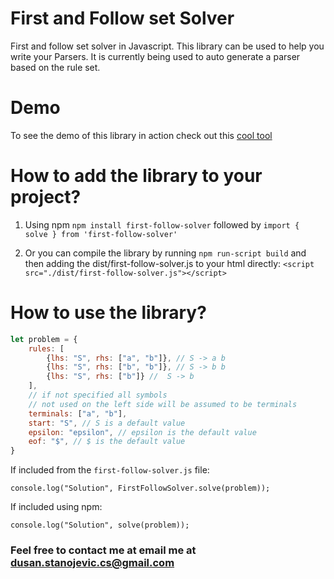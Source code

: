 # First and Follow set Solver

First and follow set solver in Javascript. This library can be used to help you write your Parsers. It is currently being used to auto generate a parser based on the rule set.

# Demo

To see the demo of this library in action check out this [cool tool](https://dusanstanojeviccs.github.io/first-follow-solver/)

# How to add the library to your project?

1. Using npm ```npm install first-follow-solver``` followed by ```import { solve } from 'first-follow-solver'```

2. Or you can compile the library by running ```npm run-script build``` and then adding the dist/first-follow-solver.js to your html directly:
```<script src="./dist/first-follow-solver.js"></script>```

# How to use the library?

```javascript
let problem = {
	rules: [
		{lhs: "S", rhs: ["a", "b"]}, // S -> a b
		{lhs: "S", rhs: ["b", "b"]}, // S -> b b
		{lhs: "S", rhs: ["b"]} //  S -> b
	],
	// if not specified all symbols 
	// not used on the left side will be assumed to be terminals
	terminals: ["a", "b"], 
	start: "S", // S is a default value
	epsilon: "epsilon", // epsilon is the default value
	eof: "$", // $ is the default value
}
```

If included from the ```first-follow-solver.js``` file:
```
console.log("Solution", FirstFollowSolver.solve(problem));
```

If included using npm:
```
console.log("Solution", solve(problem));
```

### Feel free to contact me at email me at dusan.stanojevic.cs@gmail.com